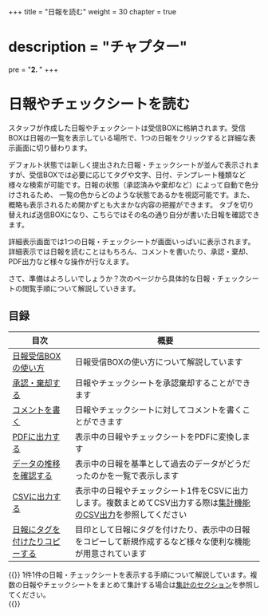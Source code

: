 +++
title = "日報を読む"
weight = 30
chapter = true
# description = "チャプター"
pre = "<b>2. </b>"
+++

# 日報やチェックシートを読む

スタッフが作成した日報やチェックシートは受信BOXに格納されます。受信BOXは日報の一覧を表示している場所で、1つの日報をクリックすると詳細な表示画面に切り替わります。  

デフォルト状態では新しく提出された日報・チェックシートが並んで表示されますが、受信BOXでは必要に応じてタグや文字、日付、テンプレート種類など様々な検索が可能です。日報の状態（承認済みや棄却など）によって自動で色分けされるため、
一覧の色からどのような状態であるかを視認可能です。また、概略も表示されるため開かずとも大まかな内容の把握ができます。
タブを切り替えれば送信BOXになり、こちらではその名の通り自分が書いた日報を確認できます。

詳細表示画面では1つの日報・チェックシートが画面いっぱいに表示されます。詳細表示では日報を読むことはもちろん、コメントを書いたり、承認・棄却、PDF出力など様々な操作が行なえます。  

さて、準備はよろしいでしょうか？次のページから具体的な日報・チェックシートの閲覧手順について解説していきます。

## 目録

|目次|概要|
|---|---|
|[日報受信BOXの使い方](/report/read/list/)|日報受信BOXの使い方について解説しています|
|[承認・棄却する](/report/read/detail/state/)|日報やチェックシートを承認棄却することができます|
|[コメントを書く](/report/read/detail/comment/)|日報やチェックシートに対してコメントを書くことができます|
|[PDFに出力する](/report/read/detail/pdf/)|表示中の日報やチェックシートをPDFに変換します|
|[データの推移を確認する](/report/read/detail/analytics/)|表示中の日報を基準として過去のデータがどうだったのかを一覧で表示します|
|[CSVに出力する](/report/read/detail/csv/)|表示中の日報やチェックシート1件をCSVに出力します。複数まとめてCSV出力する際は[集計機能のCSV出力](/report/totalling/csv/)を参照してください|
|[日報にタグを付けたりコピーする](/report/read/detail/other/)|目印として日報にタグを付けたり、表示中の日報をコピーして新規作成するなど様々な便利な機能が用意されています|

{{<alice pos="right" icon="here">}}
1件1件の日報・チェックシートを表示する手順について解説しています。複数の日報やチェックシートをまとめて集計する場合は[集計のセクション](/report/totalling/)を参照してください。  
{{</alice>}}
